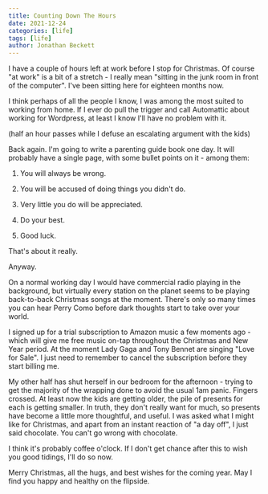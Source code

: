```yaml
---
title: Counting Down The Hours
date: 2021-12-24
categories: [life]
tags: [life]
author: Jonathan Beckett
---
```


I have a couple of hours left at work before I stop for Christmas. Of course "at work" is a bit of a stretch - I really mean "sitting in the junk room in front of the computer". I've been sitting here for eighteen months now.

I think perhaps of all the people I know, I was among the most suited to working from home. If I ever do pull the trigger and call Automattic about working for Wordpress, at least I know I'll have no problem with it.

(half an hour passes while I defuse an escalating argument with the kids)

Back again. I'm going to write a parenting guide book one day. It will probably have a single page, with some bullet points on it - among them:

1. You will always be wrong.

2. You will be accused of doing things you didn't do.

3. Very little you do will be appreciated.

4. Do your best.

5. Good luck.

That's about it really.

Anyway.

On a normal working day I would have commercial radio playing in the background, but virtually every station on the planet seems to be playing back-to-back Christmas songs at the moment. There's only so many times you can hear Perry Como before dark thoughts start to take over your world.

I signed up for a trial subscription to Amazon music a few moments ago - which will give me free music on-tap throughout the Christmas and New Year period. At the moment Lady Gaga and Tony Bennet are singing "Love for Sale". I just need to remember to cancel the subscription before they start billing me.

My other half has shut herself in our bedroom for the afternoon - trying to get the majority of the wrapping done to avoid the usual 1am panic. Fingers crossed. At least now the kids are getting older, the pile of presents for each is getting smaller. In truth, they don't really want for much, so presents have become a little more thoughtful, and useful. I was asked what I might like for Christmas, and apart from an instant reaction of "a day off", I just said chocolate. You can't go wrong with chocolate.

I think it's probably coffee o'clock. If I don't get chance after this to wish you good tidings, I'll do so now.

Merry Christmas, all the hugs, and best wishes for the coming year. May I find you happy and healthy on the flipside.